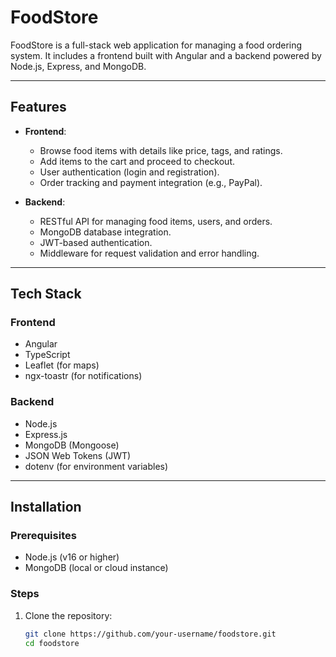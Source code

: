 # FoodStore

FoodStore is a full-stack web application for managing a food ordering system. It includes a frontend built with Angular and a backend powered by Node.js, Express, and MongoDB.

---

## Features

- **Frontend**:
  - Browse food items with details like price, tags, and ratings.
  - Add items to the cart and proceed to checkout.
  - User authentication (login and registration).
  - Order tracking and payment integration (e.g., PayPal).

- **Backend**:
  - RESTful API for managing food items, users, and orders.
  - MongoDB database integration.
  - JWT-based authentication.
  - Middleware for request validation and error handling.

---

## Tech Stack

### Frontend
- Angular
- TypeScript
- Leaflet (for maps)
- ngx-toastr (for notifications)

### Backend
- Node.js
- Express.js
- MongoDB (Mongoose)
- JSON Web Tokens (JWT)
- dotenv (for environment variables)

---

## Installation

### Prerequisites
- Node.js (v16 or higher)
- MongoDB (local or cloud instance)

### Steps
1. Clone the repository:
   ```bash
   git clone https://github.com/your-username/foodstore.git
   cd foodstore